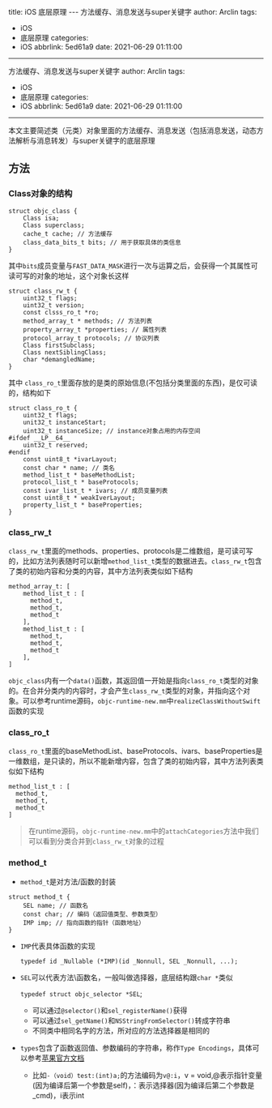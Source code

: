title: iOS 底层原理 --- 方法缓存、消息发送与super关键字
author: Arclin
tags:
  - iOS
  - 底层原理
categories:
  - iOS
abbrlink: 5ed61a9
date: 2021-06-29 01:11:00
---
方法缓存、消息发送与super关键字
author: Arclin
tags:
  - iOS
  - 底层原理
categories:
  - iOS
abbrlink: 5ed61a9
date: 2021-06-29 01:11:00
---
本文主要简述类（元类）对象里面的方法缓存、消息发送（包括消息发送，动态方法解析与消息转发）与super关键字的底层原理

<!--more-->

## 方法

### Class对象的结构

```
struct objc_class {
	Class isa;
    Class superclass;
    cache_t cache; // 方法缓存
    class_data_bits_t bits; // 用于获取具体的类信息
}
```

其中`bits`成员变量与`FAST_DATA_MASK`进行一次与运算之后，会获得一个其属性可读可写的对象的地址，这个对象长这样

```
struct class_rw_t {
	uint32_t flags;
    uint32_t version;
    const clsss_ro_t *ro;
    method_array_t * methods; // 方法列表
    property_array_t *properties; // 属性列表
    protocol_array_t protocols; // 协议列表
    Class firstSubclass;
    Class nextSiblingClass;
    char *demangledName;
}
```

其中 `class_ro_t`里面存放的是类的原始信息(不包括分类里面的东西)，是仅可读的，结构如下

```
struct class_ro_t {
	uint32_t flags;
    unit32_t instanceStart;
    uint32_t instanceSize; // instance对象占用的内存空间
#ifdef __LP__64__
	uint32_t reserved;
#endif
	const uint8_t *ivarLayout;
    const char * name; // 类名
    method_list_t * baseMethodList;
    protocol_list_t * baseProtocols;
    const ivar_list_t * ivars; // 成员变量列表
    const uint8_t * weakIverLayout;
    property_list_t * baseProperties;
}
```


### class_rw_t

`class_rw_t`里面的methods、properties、protocols是二维数组，是可读可写的，比如方法列表随时可以新增`method_list_t`类型的数据进去。`class_rw_t`包含了类的初始内容和分类的内容，其中方法列表类似如下结构

```
method_array_t: [
	method_list_t : [
      method_t,
      method_t,
      method_t
    ],
    method_list_t : [
      method_t,
      method_t,
      method_t
    ],
]
```

`objc_class`内有一个`data()`函数，其返回值一开始是指向`class_ro_t`类型的对象的。在合并分类内的内容时，才会产生`class_rw_t`类型的对象，并指向这个对象。可以参考runtime源码，`objc-runtime-new.mm`中`realizeClassWithoutSwift`函数的实现

### class_ro_t

`class_ro_t`里面的baseMethodList、baseProtocols、ivars、baseProperties是一维数组，是只读的，所以不能新增内容，包含了类的初始内容，其中方法列表类似如下结构

```
method_list_t : [
  method_t,
  method_t,
  method_t
]
```

> 在runtime源码，`objc-runtime-new.mm`中的`attachCategories`方法中我们可以看到分类合并到`class_rw_t`对象的过程

### method_t

- `method_t`是对方法/函数的封装

```
struct method_t {
	SEL name; // 函数名
    const char; // 编码（返回值类型、参数类型）
    IMP imp; // 指向函数的指针（函数地址）
}
```

- `IMP`代表具体函数的实现

	`typedef id _Nullable (*IMP)(id _Nonnull, SEL _Nonnull, ...);`

- `SEL`可以代表方法\函数名，一般叫做选择器，底层结构跟`char *`类似
	
    `typedef struct objc_selector *SEL`;
    - 可以通过`@selector()`和`sel_registerName()`获得
	- 可以通过`sel_getName()`和`NSStringFromSelector()`转成字符串
	- 不同类中相同名字的方法，所对应的方法选择器是相同的

- `types`包含了函数返回值、参数编码的字符串，称作`Type Encodings`，具体可以参考[苹果官方文档](https://developer.apple.com/library/archive/documentation/Cocoa/Conceptual/ObjCRuntimeGuide/Articles/ocrtTypeEncodings.html#//apple_ref/doc/uid/TP40008048-CH100)

	- 比如`-（void）test:(int)a;`的方法编码为`v@:i`，v = void,@表示指针变量(因为编译后第一个参数是self)，：表示选择器(因为编译后第二个参数是_cmd)，i表示int